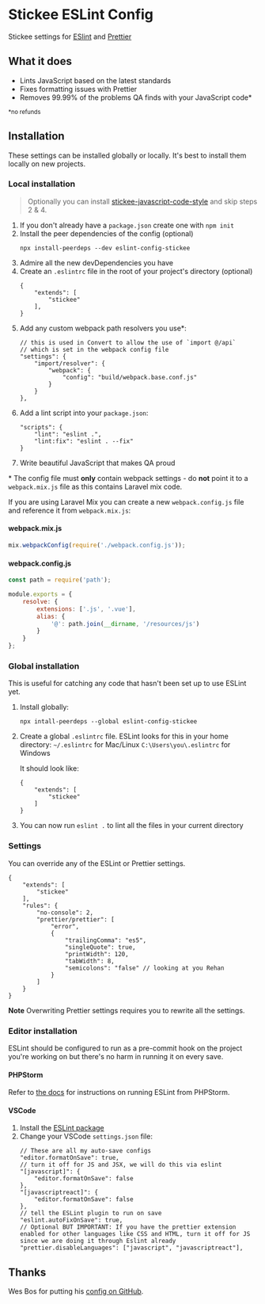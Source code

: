 # Stickee ESLint Config

Stickee settings for [ESlint](https://eslint.org/) and [Prettier](https://prettier.io/)

## What it does

- Lints JavaScript based on the latest standards
- Fixes formatting issues with Prettier
- Removes 99.99% of the problems QA finds with your JavaScript code*

<small>*no refunds</small>

## Installation

These settings can be installed globally or locally. It's best to install them locally on new projects.

### Local installation

> Optionally you can install [stickee-javascript-code-style](https://www.npmjs.com/package/stickee-javascript-code-style) and skip steps 2 & 4.

1. If you don't already have a `package.json` create one with `npm init`
2. Install the peer dependencies of the config (optional)
    ```
    npx install-peerdeps --dev eslint-config-stickee
    ```
3. Admire all the new devDependencies you have
4. Create an `.eslintrc` file in the root of your project's directory (optional)
    ```
    {
        "extends": [
            "stickee"
        ],
    }
    ```
5. Add any custom webpack path resolvers you use*:
    ```
    // this is used in Convert to allow the use of `import @/api`
    // which is set in the webpack config file
    "settings": {
        "import/resolver": {
            "webpack": {
                "config": "build/webpack.base.conf.js"
            }
        }
    },
    ```
6. Add a lint script into your `package.json`:
    ```
    "scripts": {
        "lint": "eslint .",
        "lint:fix": "eslint . --fix"
    }
    ```
7. Write beautiful JavaScript that makes QA proud


\* 
The config file must **only** contain webpack settings - do **not** point it to a `webpack.mix.js` file as this contains Laravel mix code.

If you are using Laravel Mix you can create a new `webpack.config.js` file and reference it from `webpack.mix.js`:

#### webpack.mix.js
```js
mix.webpackConfig(require('./webpack.config.js'));
```

#### webpack.config.js
```js
const path = require('path');

module.exports = {
    resolve: {
        extensions: ['.js', '.vue'],
        alias: {
            '@': path.join(__dirname, '/resources/js')
        }
    }
};
```

### Global installation

This is useful for catching any code that hasn't been set up to use ESLint yet.

1. Install globally:
    ```
    npx intall-peerdeps --global eslint-config-stickee
    ```
2. Create a global `.eslintrc` file. ESLint looks for this in your home directory:
    `~/.eslintrc` for Mac/Linux
    `C:\Users\you\.eslintrc` for Windows

    It should look like:
    ```
    {
        "extends": [
            "stickee"
        ]
    }
    ```
3. You can now run `eslint .` to lint all the files in your current directory

### Settings

You can override any of the ESLint or Prettier settings. 

```
{
    "extends": [
        "stickee"
    ],
    "rules": {
        "no-console": 2,
        "prettier/prettier": [
            "error",
            {
                "trailingComma": "es5",
                "singleQuote": true,
                "printWidth": 120,
                "tabWidth": 8,
                "semicolons": "false" // looking at you Rehan
            }
        ]
    }
}
```

**Note**
Overwriting Prettier settings requires you to rewrite all the settings.

### Editor installation

ESLint should be configured to run as a pre-commit hook on the project you're working on but there's no harm in running it on every save.

#### PHPStorm

Refer to [the docs](https://www.jetbrains.com/help/phpstorm/eslint.html) for instructions on running ESLint from PHPStorm.

#### VSCode

1. Install the [ESLint package](https://marketplace.visualstudio.com/items?itemName=dbaeumer.vscode-eslint)
2. Change your VSCode `settings.json` file:
    ```
    // These are all my auto-save configs
    "editor.formatOnSave": true,
    // turn it off for JS and JSX, we will do this via eslint
    "[javascript]": {
        "editor.formatOnSave": false
    },
    "[javascriptreact]": {
        "editor.formatOnSave": false
    },
    // tell the ESLint plugin to run on save
    "eslint.autoFixOnSave": true,
    // Optional BUT IMPORTANT: If you have the prettier extension enabled for other languages like CSS and HTML, turn it off for JS since we are doing it through Eslint already
    "prettier.disableLanguages": ["javascript", "javascriptreact"],
    ```

## Thanks

Wes Bos for putting his [config on GitHub](https://github.com/wesbos/eslint-config-wesbos).